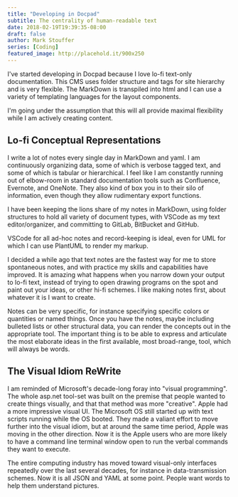 ```yaml
---
title: "Developing in Docpad"
subtitle: The centrality of human-readable text
date: 2018-02-19T19:39:35-08:00
draft: false
author: Mark Stouffer
series: [Coding]
featured_image: http://placehold.it/900x250
---
```


I've started developing in Docpad because I love lo-fi text-only documentation. This CMS uses folder structure and tags for site hierarchy and is very flexible. The MarkDown is transpiled into html and I can use a variety of templating languages for the layout components.

I'm going under the assumption that this will all provide maximal flexibility while I am actively creating content.

## Lo-fi Conceptual Representations

I write a lot of notes every single day in MarkDown and yaml. I am continuously organizing data, some of which is verbose tagged text, and some of which is tabular or hierarchical. I feel like I am constantly running out of elbow-room in standard documentation tools such as Confluence, Evernote, and OneNote. They also kind of box you in to their silo of information, even though they allow rudimentary export functions.

I have been keeping the lions share of my notes in MarkDown, using folder structures to hold all variety of document types, with VSCode as my text editor/organizer, and committing to GitLab, BitBucket and GitHub.

VSCode for all ad-hoc notes and record-keeping is ideal, even for UML for which I can use PlantUML to render my markup.

I decided a while ago that text notes are the fastest way for me to store spontaneous notes, and with practice my skills and capabilities have improved. It is amazing what happens when you narrow down your output to lo-fi text, instead of trying to open drawing programs on the spot and paint out your ideas, or other hi-fi schemes. I like making notes first, about whatever it is I want to create.

Notes can be very specific, for instance specifying specific colors or quantities or named things. Once you have the notes, maybe including bulleted lists or other structural data, you can render the concepts out in the appropriate tool. The important thing is to be able to express and articulate the most elaborate ideas in the first available, most broad-range, tool, which will always be words.

## The Visual Idiom ReWrite

I am reminded of Microsoft's decade-long foray into "visual programming". The whole asp.net tool-set was built on the premise that people wanted to create things visually, and that that method was more "creative". Apple had a more impressive visual UI. The Microsoft OS still started up with text scripts running while the OS booted. They made a valiant effort to move further into the visual idiom, but at around the same time period, Apple was moving in the other direction. Now it is the Apple users who are more likely to have a command line terminal window open to run the verbal commands they want to execute.

The entire computing industry has moved toward visual-only interfaces repeatedly over the last several decades, for instance in data-transmission schemes. Now it is all JSON and YAML at some point. People want words to help them understand pictures.